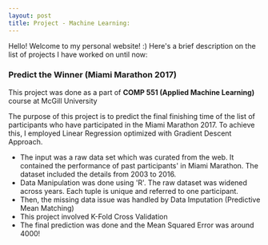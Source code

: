```yaml
---
layout: post
title: Project - Machine Learning:
---
```


Hello! Welcome to my personal website! :)
Here's a brief description on the list of projects I have worked on until now:

### Predict the Winner (Miami Marathon 2017)

<p class="message"> This project was done as a part of <strong>COMP 551 (Applied Machine Learning)</strong> course at McGill University
</p>

The purpose of this project is to predict the final finishing time of the list of participants who have participated in the Miami Marathon 2017. To achieve this, I employed Linear Regression optimized with Gradient Descent Approach.  

* The input was a raw data set which was curated from the web. It contained the performance of past participants' in Miami Marathon. The dataset included the details from 2003 to 2016.
* Data Manipulation was done using 'R'. The raw dataset was widened across years. Each tuple is unique and referred to one participant.
* Then, the missing data issue was handled by Data Imputation (Predictive Mean Matching)
* This project involved K-Fold Cross Validation
* The final prediction was done and the Mean Squared Error was around 4000!

